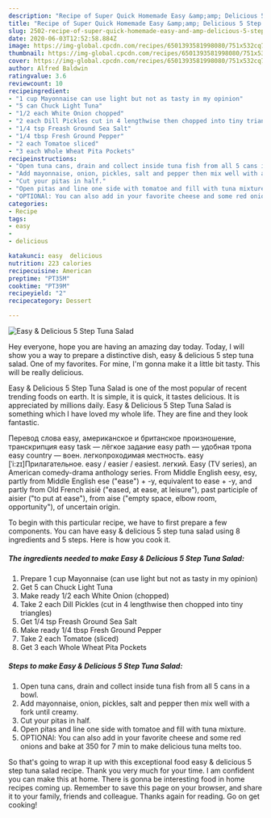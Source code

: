 ```yaml
---
description: "Recipe of Super Quick Homemade Easy &amp;amp; Delicious 5 Step Tuna Salad"
title: "Recipe of Super Quick Homemade Easy &amp;amp; Delicious 5 Step Tuna Salad"
slug: 2502-recipe-of-super-quick-homemade-easy-and-amp-delicious-5-step-tuna-salad
date: 2020-06-03T12:52:58.884Z
image: https://img-global.cpcdn.com/recipes/6501393581998080/751x532cq70/easy-delicious-5-step-tuna-salad-recipe-main-photo.jpg
thumbnail: https://img-global.cpcdn.com/recipes/6501393581998080/751x532cq70/easy-delicious-5-step-tuna-salad-recipe-main-photo.jpg
cover: https://img-global.cpcdn.com/recipes/6501393581998080/751x532cq70/easy-delicious-5-step-tuna-salad-recipe-main-photo.jpg
author: Alfred Baldwin
ratingvalue: 3.6
reviewcount: 10
recipeingredient:
- "1 cup Mayonnaise can use light but not as tasty in my opinion"
- "5 can Chuck Light Tuna"
- "1/2 each White Onion chopped"
- "2 each Dill Pickles cut in 4 lengthwise then chopped into tiny triangles"
- "1/4 tsp Freash Ground Sea Salt"
- "1/4 tbsp Fresh Ground Pepper"
- "2 each Tomatoe sliced"
- "3 each Whole Wheat Pita Pockets"
recipeinstructions:
- "Open tuna cans, drain and collect inside tuna fish from all 5 cans in a bowl."
- "Add mayonnaise, onion, pickles, salt and pepper then mix well with a fork until creamy."
- "Cut your pitas in half."
- "Open pitas and line one side with tomatoe and fill with tuna mixture."
- "OPTIONAl: You can also add in your favorite cheese and some red onions and bake at 350 for 7 min to make delicious tuna melts too."
categories:
- Recipe
tags:
- easy
- 
- delicious

katakunci: easy  delicious 
nutrition: 223 calories
recipecuisine: American
preptime: "PT35M"
cooktime: "PT39M"
recipeyield: "2"
recipecategory: Dessert

---
```



![Easy &amp; Delicious 5 Step Tuna Salad](https://img-global.cpcdn.com/recipes/6501393581998080/751x532cq70/easy-delicious-5-step-tuna-salad-recipe-main-photo.jpg)

Hey everyone, hope you are having an amazing day today. Today, I will show you a way to prepare a distinctive dish, easy &amp; delicious 5 step tuna salad. One of my favorites. For mine, I'm gonna make it a little bit tasty. This will be really delicious.

Easy &amp; Delicious 5 Step Tuna Salad is one of the most popular of recent trending foods on earth. It is simple, it is quick, it tastes delicious. It is appreciated by millions daily. Easy &amp; Delicious 5 Step Tuna Salad is something which I have loved my whole life. They are fine and they look fantastic.

Перевод слова easy, американское и британское произношение, транскрипция easy task — лёгкое задание easy path — удобная тропа easy country — воен. легкопроходимая местность. easy [ˈi:zɪ]Прилагательное. easy / easier / easiest. легкий. Easy (TV series), an American comedy-drama anthology series. From Middle English eesy, esy, partly from Middle English ese (&#34;ease&#34;) + -y, equivalent to ease +‎ -y, and partly from Old French aisié (&#34;eased, at ease, at leisure&#34;), past participle of aisier (&#34;to put at ease&#34;), from aise (&#34;empty space, elbow room, opportunity&#34;), of uncertain origin.


To begin with this particular recipe, we have to first prepare a few components. You can have easy &amp; delicious 5 step tuna salad using 8 ingredients and 5 steps. Here is how you cook it.

<!--inarticleads1-->

##### The ingredients needed to make Easy &amp; Delicious 5 Step Tuna Salad:

1. Prepare 1 cup Mayonnaise (can use light but not as tasty in my opinion)
1. Get 5 can Chuck Light Tuna
1. Make ready 1/2 each White Onion (chopped)
1. Take 2 each Dill Pickles (cut in 4 lengthwise then chopped into tiny triangles)
1. Get 1/4 tsp Freash Ground Sea Salt
1. Make ready 1/4 tbsp Fresh Ground Pepper
1. Take 2 each Tomatoe (sliced)
1. Get 3 each Whole Wheat Pita Pockets




<!--inarticleads2-->

##### Steps to make Easy &amp; Delicious 5 Step Tuna Salad:

1. Open tuna cans, drain and collect inside tuna fish from all 5 cans in a bowl.
1. Add mayonnaise, onion, pickles, salt and pepper then mix well with a fork until creamy.
1. Cut your pitas in half.
1. Open pitas and line one side with tomatoe and fill with tuna mixture.
1. OPTIONAl: You can also add in your favorite cheese and some red onions and bake at 350 for 7 min to make delicious tuna melts too.




So that's going to wrap it up with this exceptional food easy &amp; delicious 5 step tuna salad recipe. Thank you very much for your time. I am confident you can make this at home. There is gonna be interesting food in home recipes coming up. Remember to save this page on your browser, and share it to your family, friends and colleague. Thanks again for reading. Go on get cooking!
